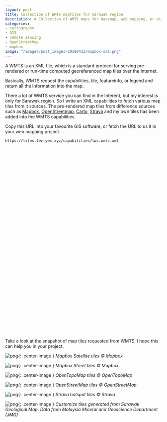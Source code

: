 ```yaml
---
layout: post
title: Collection of WMTS maptiles for Sarawak region
description: A Collection of WMTS maps for basemap, web mapping, or visualization project.
categories:
- cartography
- GIS
- remote sensing
- OpenStreetMap
- mapbox
image: "/images/post_images/20190412/mapbox-sat.png"
---
```


A WMTS is an XML file, which is a standard protocol for serving pre-rendered or run-time computed georeferenced map tiles over the Internet.

Basically, WMTS request the capabilities, tile, featureinfo, or legend and return all the information into the map.

There a lot of WMTS service you can find in the Interent, but my interest is only for Sarawak region. So I write an XML capabilities to fetch various map tiles from it sources. The pre-rendered map tiles from difference sources such as [Mapbox](https://www.mapbox.com/), [OpenStreetmap](www.openstreetmap.org), [Carto](https://carto.com/), [Strava](https://www.strava.com/) and my own tiles has been added into the WMTS capabilities.

Copy this URL into your favourite GIS software, or fetch the URL to us it in your web mapping project.

```
https://tiles.lerryws.xyz/capabilities/lws.wmts.xml
```

<div id='map' style="width: 100%; height: 600px;"></div>

<link rel="stylesheet" href="/css/leaflet.css">
<script type="text/javascript" src="../js/leaflet.js"></script>
<script src="https://rawgithub.com/mylen/leaflet.TileLayer.WMTS/master/leaflet-tilelayer-wmts.js"></script>

<script>
  var mapbox_sat = L.tileLayer('https://a.tiles.mapbox.com/v3/brightrain.map-bpwe9yas/{z}/{x}/{y}.png', {
    	maxZoom: 19,
    	attribution: '© <a href="https://www.mapbox.com/about/maps/">Mapbox</a> © <a href="http://www.openstreetmap.org/copyright">OpenStreetMap</a>'
    }),
  OpenTopoMap = L.tileLayer('https://{s}.tile.opentopomap.org/{z}/{x}/{y}.png', {
  	maxZoom: 19,
  	attribution: 'Map data: &copy; <a href="https://www.openstreetmap.org/copyright">OpenStreetMap</a> contributors, <a href="http://viewfinderpanoramas.org">SRTM</a> | Map style: &copy; <a href="https://opentopomap.org">OpenTopoMap</a> (<a href="https://creativecommons.org/licenses/by-sa/3.0/">CC-BY-SA</a>)'
    }),
  geomap = L.tileLayer('https://tiles.lerryws.xyz/sarawak_geological_map/{z}/{x}/{y}.png', {
    attribution: 'LWS'
    });

  var corner1  = L.latLng(-0.04073073, 108.99437294),
    corner2  = L.latLng(5.75707846, 115.89948784);
  var bounds = L.latLngBounds(corner1, corner2 );

  var map = L.map('map', {
      center: [2.750239, 112.996826],
      maxBounds: bounds,
      zoom: 8,
      maxZoom: 19,
      minZoom: 8,
      layers: [mapbox_sat, OpenTopoMap, geomap]
  });

  map.fitBounds([
      [-0.04073073, 108.99437294],
      [5.75707846, 115.89948784]
  ]);

  var baseMaps = {
      "Mapbox Satellite": mapbox_sat,
      "OpenTopoMap": OpenTopoMap,
      "Geology map": geomap,
  };

  L.control.layers(baseMaps, {}, {collapsed: false}).addTo(map);
</script>

Take a look at the snapshot of map tiles requested from WMTS. I hope this can help you in your project.

![png](../images/post_images/20190412/mapbox-sat.png){: .center-image }
*Mapbox Satellite tiles ©️ Mapbox*

![png](../images/post_images/20190412/mapbox-street.png){: .center-image }
*Mapbox Street tiles ©️ Mapbox*

![png](../images/post_images/20190412/opentopomap.png){: .center-image }
*OpenTopoMap tiles ©️ OpenTopoMap*

![png](../images/post_images/20190412/osm.png){: .center-image }
*OpenStreetMap tiles ©️ OpenStreetMap*

![png](../images/post_images/20190412/strava.png){: .center-image }
*Strava hotspot tiles ©️ Strava*

![png](../images/post_images/20190412/swak-geo.png){: .center-image }
*Customize tiles generated from Sarawak Geological Map. Data from Malaysia Mineral and Geoscience Department (JMG)*
